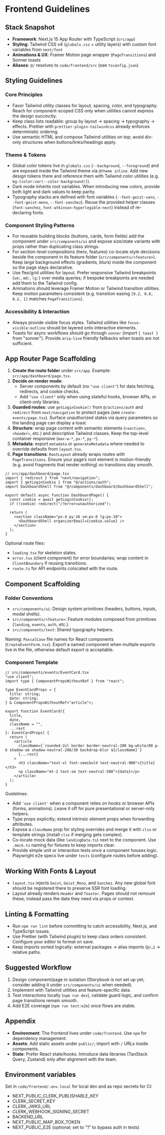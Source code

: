 # Frontend Guidelines

## Stack Snapshot

- **Framework**: Next.js 15 App Router with TypeScript (`src/app`)
- **Styling**: Tailwind CSS v4 (`globals.css` + utility layers) with custom font variables from `next/font`
- **Animations & UX**: Framer Motion page wrapper (`PageTransitions`) and Sonner toasts
- **Aliases**: `@/` resolves to `code/frontend/src` (see `tsconfig.json`)

## Styling Guidelines

### Core Principles

- Favor Tailwind utility classes for layout, spacing, color, and typography. Reach for component-scoped CSS only when utilities cannot express the design succinctly.
- Keep class lists readable: group by layout → spacing → typography → effects. Prettier with `prettier-plugin-tailwindcss` already enforces deterministic ordering.
- Use semantic HTML and compose Tailwind utilities on top; avoid div-only structures when buttons/links/headings apply.

### Theme & Tokens

- Global color tokens live in `globals.css` (`--background`, `--foreground`) and are exposed inside the Tailwind theme via `@theme inline`. Add new design tokens there and reference them with Tailwind color utilities (e.g. `bg-[color:var(--color-background)]`).
- Dark mode inherits root variables. When introducing new colors, provide both light and dark values to keep parity.
- Typography stacks are defined with font variables (`--font-geist-sans`, `--font-geist-mono`, `--font-sanchez`). Reuse the provided helper classes (`font-sanchez`, `font-atkinson-hyperlegible-next`) instead of re-declaring fonts.

### Component Styling Patterns

- For reusable building blocks (buttons, cards, form fields) add the component under `src/components/ui` and expose size/state variants with props rather than duplicating class strings.
- For section-level compositions (hero, features) co-locate style decisions beside the component in its feature folder (`src/components/<feature>`). Keep large background effects (gradients, blurs) inside the component so the page stays declarative.
- Use flex/grid utilities for layout. Prefer responsive Tailwind breakpoints (`sm:`, `md:`, `lg:`) over media queries; if bespoke breakpoints are needed add them to the Tailwind config.
- Animations should leverage Framer Motion or Tailwind transition utilities. Keep motion parameters consistent (e.g. transition easing `[0.2, 0.8, 0.2, 1]` matches `PageTransitions`).

### Accessibility & Interaction

- Always provide visible focus styles. Tailwind utilities like `focus-visible:outline` should be layered onto interactive elements.
- Toasts for async workflows should go through `sonner` (import `{ toast }` from "sonner"). Provide `aria-live` friendly fallbacks when toasts are not sufficient.

## App Router Page Scaffolding

1. **Create the route folder** under `src/app`. Example: `src/app/dashboard/page.tsx`.
2. **Decide on render mode**:
   - Server components by default (no `"use client"`) for data fetching, redirects, and cookie checks.
   - Add `"use client"` only when using stateful hooks, browser APIs, or client-only libraries.
3. **Guarded routes**: use `getLoginCookie()` from `@/actions/auth` and `redirect` from `next/navigation` to protect pages (see `create-events/page.tsx`). Surface unauthorized states via query parameters so the landing page can display a toast.
4. **Structure**: wrap page content with semantic elements (`<section>`, `<header>`, etc.) and descriptive Tailwind classes. Keep the top-level container responsive (`max-w-*`, `px-*`, `py-*`).
5. **Metadata**: export `metadata` or `generateMetadata` where needed to override defaults from `layout.tsx`.
6. **Page transitions**: `RootLayout` already wraps routes with `PageTransitions`. Ensure your page’s root element is motion-friendly (e.g. avoid fragments that render nothing) so transitions stay smooth.

```tsx
// src/app/dashboard/page.tsx
import { redirect } from "next/navigation";
import { getLoginCookie } from "@/actions/auth";
import DashboardShell from "@/components/dashboard/DashboardShell";

export default async function DashboardPage() {
  const cookie = await getLoginCookie();
  if (!cookie) redirect("/?error=unauthorized");

  return (
    <section className="px-4 py-16 sm:px-6 lg:px-10">
      <DashboardShell organizerEmail={cookie.value} />
    </section>
  );
}
```

Optional route files:

- `loading.tsx` for skeleton states.
- `error.tsx` (client component) for error boundaries; wrap content in `ClientBoundary` if reusing transitions.
- `route.ts` for API endpoints colocated with the route.

## Component Scaffolding

### Folder Conventions

- `src/components/ui`: Design system primitives (headers, buttons, inputs, modal shells).
- `src/components/<feature>`: Feature modules composed from primitives (`landing`, `events`, `auth`, etc.).
- `src/components/text`: Shared typography helpers.

Naming: `PascalCase` file names for React components (`CreateEventForm.tsx`). Export a named component when multiple exports live in the file, otherwise default export is acceptable.

### Component Template

```tsx
// src/components/events/EventCard.tsx
"use client";
import type { ComponentPropsWithoutRef } from "react";

type EventCardProps = {
  title: string;
  date: string;
} & ComponentPropsWithoutRef<"article">;

export function EventCard({
  title,
  date,
  className = "",
  ...rest
}: EventCardProps) {
  return (
    <article
      className={`rounded-2xl border border-neutral-200 bg-white/80 p-6 shadow-sm shadow-neutral-200/30 backdrop-blur ${className}`}
      {...rest}
    >
      <h3 className="text-xl font-semibold text-neutral-900">{title}</h3>
      <p className="mt-2 text-sm text-neutral-500">{date}</p>
    </article>
  );
}
```

Guidelines:

- Add `'use client'` when a component relies on hooks or browser APIs (forms, animations). Leave it off for pure presentational or server-only helpers.
- Type props explicitly; extend intrinsic element props when forwarding attributes.
- Expose a `className` prop for styling overrides and merge it with `clsx` or template strings (install `clsx` if merging gets complex).
- Co-locate mock data (like `landingData.ts`) next to the component. Use `.mock.ts` naming for fixtures to keep imports clear.
- Provide simple unit or interaction tests once a component houses logic. Playwright e2e specs live under `tests` (configure routes before adding).

## Working With Fonts & Layout

- `layout.tsx` injects `Geist`, `Geist_Mono`, and `Sanchez`. Any new global font should be registered there to preserve SSR font loading.
- Layout already renders `Header` and `Toaster`. Pages should not remount these; instead pass the data they need via props or context.

## Linting & Formatting

- Run `npm run lint` before committing to catch accessibility, Next.js, and TypeScript issues.
- Use Prettier (with Tailwind plugin) to keep class orders consistent. Configure your editor to format on save.
- Keep imports sorted logically: external packages → alias imports (`@/…`) → relative paths.

## Suggested Workflow

1. Design component/page in isolation (Storybook is not set up yet; consider adding it under `src/components/ui` when needed).
2. Implement with Tailwind utilities and feature-specific data.
3. Test interactions locally (`npm run dev`), validate guard logic, and confirm page transitions remain smooth.
4. Add E2E coverage (`npm run test:e2e`) once flows are stable.

## Appendix

- **Environment**: The frontend lives under `code/frontend`. Use `npm` for dependency management.
- **Assets**: Add static assets under `public/`; import with `/` URLs inside components.
- **State**: Prefer React state/hooks. Introduce data libraries (TanStack Query, Zustand) only after alignment with the team.

## Environment variables

Set in `code/frontend/.env.local` for local dev and as repo secrets for CI:

- NEXT_PUBLIC_CLERK_PUBLISHABLE_KEY
- CLERK_SECRET_KEY
- CLERK_JWKS_URL
- CLERK_WEBHOOK_SIGNING_SECRET
- BACKEND_URL
- NEXT_PUBLIC_MAP_BOX_TOKEN
- NEXT_PUBLIC_E2E (optional; set to "1" to bypass auth in tests)
